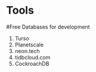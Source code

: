 # Tools
#Free Databases for development
1. Turso
2. Planetscale
3. neon.tech
4. tidbcloud.com
5. CockroachDB
